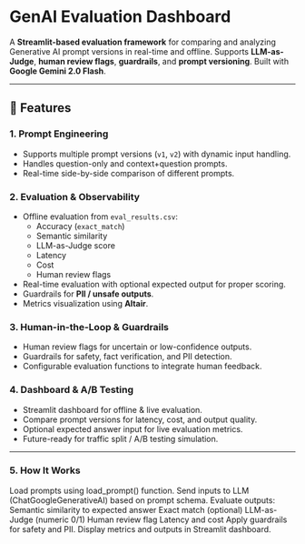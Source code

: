 # GenAI Evaluation Dashboard

A **Streamlit-based evaluation framework** for comparing and analyzing Generative AI prompt versions in real-time and offline. Supports **LLM-as-Judge**, **human review flags**, **guardrails**, and **prompt versioning**. Built with **Google Gemini 2.0 Flash**.

---

## 🚀 Features

### 1. Prompt Engineering
- Supports multiple prompt versions (`v1`, `v2`) with dynamic input handling.
- Handles question-only and context+question prompts.
- Real-time side-by-side comparison of different prompts.

### 2. Evaluation & Observability
- Offline evaluation from `eval_results.csv`:
  - Accuracy (`exact_match`)
  - Semantic similarity
  - LLM-as-Judge score
  - Latency
  - Cost
  - Human review flags
- Real-time evaluation with optional expected output for proper scoring.
- Guardrails for **PII / unsafe outputs**.
- Metrics visualization using **Altair**.

### 3. Human-in-the-Loop & Guardrails
- Human review flags for uncertain or low-confidence outputs.
- Guardrails for safety, fact verification, and PII detection.
- Configurable evaluation functions to integrate human feedback.

### 4. Dashboard & A/B Testing
- Streamlit dashboard for offline & live evaluation.
- Compare prompt versions for latency, cost, and output quality.
- Optional expected answer input for live evaluation metrics.
- Future-ready for traffic split / A/B testing simulation.

---

### 5. How It Works

Load prompts using load_prompt() function.
Send inputs to LLM (ChatGoogleGenerativeAI) based on prompt schema.
Evaluate outputs:
Semantic similarity to expected answer
Exact match (optional)
LLM-as-Judge (numeric 0/1)
Human review flag
Latency and cost
Apply guardrails for safety and PII.
Display metrics and outputs in Streamlit dashboard.